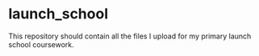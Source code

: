 # launch_school

This repository should contain all the files I upload for my primary launch
school coursework.
